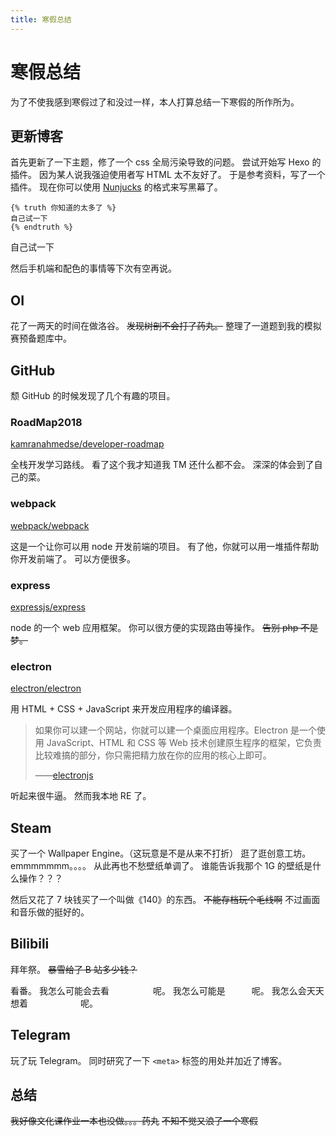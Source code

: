 ```yaml
---
title: 寒假总结
---
```


# 寒假总结

<vue-metadata author="swwind" time="2018-02-18"></vue-metadata>

为了不使我感到寒假过了和没过一样，本人打算总结一下寒假的所作所为。

## 更新博客

首先更新了一下主题，修了一个 css 全局污染导致的问题。
尝试开始写 Hexo 的插件。
因为某人说我强迫使用者写 HTML 太不友好了。
于是参考资料，写了一个插件。
现在你可以使用 [Nunjucks](http://mozilla.github.io/nunjucks/) 的格式来写黑幕了。

```
{% truth 你知道的太多了 %}
自己试一下
{% endtruth %}
```

<span class="truth" title="你知道的太多了">自己试一下</span>

然后手机端和配色的事情等下次有空再说。

## OI

花了一两天的时间在做洛谷。
~~发现树剖不会打了药丸。~~
整理了一道题到我的模拟赛预备题库中。

## GitHub

颓 GitHub 的时候发现了几个有趣的项目。

### RoadMap2018

[kamranahmedse/developer-roadmap](https://github.com/kamranahmedse/developer-roadmap)

全栈开发学习路线。
看了这个我才知道我 TM 还什么都不会。
深深的体会到了自己的菜。

### webpack

[webpack/webpack](https://github.com/webpack/wecpack)

这是一个让你可以用 node 开发前端的项目。
有了他，你就可以用一堆插件帮助你开发前端了。
可以方便很多。

### express

[expressjs/express](https://github.com/expressjs/express)

node 的一个 web 应用框架。
你可以很方便的实现路由等操作。
~~告别 php 不是梦。~~

### electron

[electron/electron](https://github.com/electron/electron)

用 HTML + CSS + JavaScript 来开发应用程序的编译器。

> 如果你可以建一个网站，你就可以建一个桌面应用程序。Electron 是一个使用 JavaScript、HTML 和 CSS 等 Web 技术创建原生程序的框架，它负责比较难搞的部分，你只需把精力放在你的应用的核心上即可。
>
> ——[electronjs](https://electronjs.org/)

听起来很牛逼。
然而我本地 RE 了。

## Steam

买了一个 Wallpaper Engine。（这玩意是不是从来不打折）
逛了逛创意工坊。
emmmmmmm。。。。
从此再也不愁壁纸单调了。
<span class="truth" title="你知道的太多了">谁能告诉我那个 1G 的壁纸是什么操作？？？</span>

然后又花了 7 块钱买了一个叫做《140》的东西。
~~不能存档玩个毛线啊~~
不过画面和音乐做的挺好的。

## Bilibili

拜年祭。
~~暴雪给了 B 站多少钱？~~

看番。
我怎么可能会去看　　　　　呢。
我怎么可能是　　　呢。
我怎么会天天想着　　　　　　呢。

## Telegram

玩了玩 Telegram。
同时研究了一下 `<meta>` 标签的用处并加近了博客。

## 总结

~~我好像文化课作业一本也没做。。。药丸~~
~~不知不觉又浪了一个寒假~~
